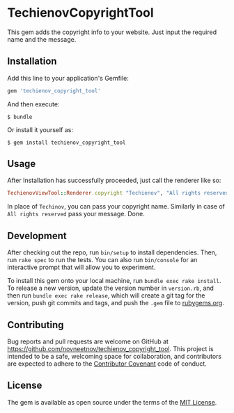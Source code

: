 # TechienovCopyrightTool

This gem adds the copyright info to your website. Just input the required name and the message.

## Installation

Add this line to your application's Gemfile:

```ruby
gem 'techienov_copyright_tool'
```

And then execute:

    $ bundle

Or install it yourself as:

    $ gem install techienov_copyright_tool

## Usage

After Installation has successfully proceeded, just call the renderer like so:  

```ruby
TechienovViewTool::Renderer.copyright "Techienov", "All rights reserved"
```

In place of `Techinov`, you can pass your copyright name. Similarly in case of `All rights reserved` pass your message. Done.

## Development

After checking out the repo, run `bin/setup` to install dependencies. Then, run `rake spec` to run the tests. You can also run `bin/console` for an interactive prompt that will allow you to experiment.

To install this gem onto your local machine, run `bundle exec rake install`. To release a new version, update the version number in `version.rb`, and then run `bundle exec rake release`, which will create a git tag for the version, push git commits and tags, and push the `.gem` file to [rubygems.org](https://rubygems.org).

## Contributing

Bug reports and pull requests are welcome on GitHub at https://github.com/novneetnov/techienov_copyright_tool. This project is intended to be a safe, welcoming space for collaboration, and contributors are expected to adhere to the [Contributor Covenant](http://contributor-covenant.org) code of conduct.


## License

The gem is available as open source under the terms of the [MIT License](http://opensource.org/licenses/MIT).

